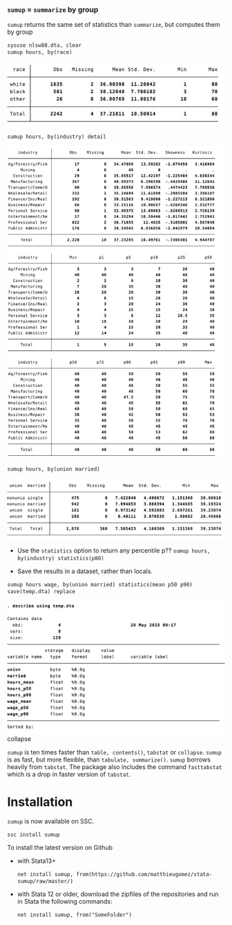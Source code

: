 



### `sumup`  = `summarize` by group

`sumup` returns the same set of statistics than `summarize`, but computes them by group

```
sysuse nlsw88.dta, clear
sumup hours, by(race) 
```
![](img/sum.jpg)

```
sumup hours, by(industry) detail
```
![](img/sumdetail.jpg)


```
sumup hours, by(union married) 
```
![](img/sumgroups.jpg)




- Use the `statistics` option to return any percentile p??
	```sumup hours, by(industry) statistics(p80)```


- Save the results in a dataset, rather than locals.

```
sumup hours wage, by(union married) statistics(mean p50 p90) save(temp.dta) replace
```

![](img/sumcollapse2.jpg)
collapse


`sumup` is ten times faster than `table, contents()`, `tabstat` or `collapse`. `sumup` is as fast, but more flexible, than `tabulate, summarize()`.
`sumup` borrows heavily  from `tabstat`.  The package also includes the command `fasttabstat` which is a drop in faster version of `tabstat`.


# Installation
`sumup` is now available on SSC. 

```
ssc install sumup
```

To install the latest version  on Github 
- with Stata13+
	```
	net install sumup, from(https://github.com/matthieugomez/stata-sumup/raw/master/)
	```

- with Stata 12 or older, download the zipfiles of the repositories and run in Stata the following commands:
	```
	net install sumup, from("SomeFolder")
	```
